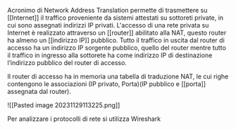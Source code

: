 Acronimo di Network Address Translation permette di trasmettere su [[Internet]] il traffico proveniente da sistemi attestati su sottoreti private, in cui sono assegnati indirizzi IP privati.
L'accesso di una rete privata su Internet è realizzato attraverso un [[router]] abilitato alla NAT, questo router ha almeno un [[indirizzo IP]] pubblico.
Tutto il traffico in uscita dal router di accesso ha un indirizzo IP sorgente pubblico, quello del router mentre tutto il traffico in ingresso alla sottorete ha come indirizzo IP di destinazione l’indirizzo pubblico del router di accesso.

Il router di accesso ha in memoria una tabella di traduzione NAT, le cui righe contengono le associazioni (IP privato, Porta)(IP pubblico e [[porta]] assegnata dal router).

![[Pasted image 20231129113225.png]]

Per analizzare i protocolli di rete si utilizza Wireshark
